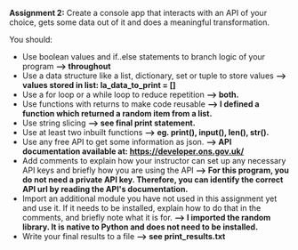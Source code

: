 **Assignment 2:**
Create a console app that interacts with an API of your choice, gets some data out of it and
does a meaningful transformation. 

You should:
+ Use boolean values and if..else statements to branch logic of your program **--> throughout**
+ Use a data structure like a list, dictionary, set or tuple to store values **--> values stored in list: la_data_to_print = []**
+ Use a for loop or a while loop to reduce repetition **--> both.**
+ Use functions with returns to make code reusable **--> I defined a function which returned a random item from a list.**
+ Use string slicing **--> see final print statement.**
+ Use at least two inbuilt functions **--> eg. print(), input(), len(), str().**
+ Use any free API to get some information as json. **--> API documentation available at: https://developer.ons.gov.uk/**
+ Add comments to explain how your instructor can set up any necessary API keys and
briefly how you are using the API **--> For this program, you do not need a private API key. Therefore, you can identify the correct API url by reading the API's documentation.**
+ Import an additional module you have not used in this assignment yet and use it. If it
needs to be installed, explain how to do that in the comments, and briefly note what it is
for. **--> I imported the random library. It is native to Python and does not need to be installed.**
+ Write your final results to a file **--> see print_results.txt**
